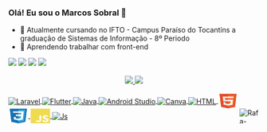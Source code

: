   ### Olá! Eu sou o Marcos Sobral 👋

- 🔭 Atualmente cursando no IFTO - Campus Paraíso do Tocantíns a graduação de Sistemas de Informação - 8º Periodo  
- 🌱 Aprendendo trabalhar com front-end
 
<div> 
  <a href="https://www.youtube.com/channel/UCqxKFeBKTYpE7AIIyY4e_gg" target="_blank"><img src="https://img.shields.io/badge/YouTube-FF0000?style=for-the-badge&logo=youtube&logoColor=white" target="_blank"></a>
  <a href="https://www.instagram.com/_marcos.sobral/" target="_blank"><img src="https://img.shields.io/badge/-Instagram-%23E4405F?style=for-the-badge&logo=instagram&logoColor=white" target="_blank"></a>
  <a href = "mailto:vini15oficial@gmail.com"><img src="https://img.shields.io/badge/-Gmail-%23333?style=for-the-badge&logo=gmail&logoColor=white" target="_blank"></a>
  <a href="https://www.linkedin.com/in/marcos-sobral-a7480612a/" target="_blank"><img src="https://img.shields.io/badge/-LinkedIn-%230077B5?style=for-the-badge&logo=linkedin&logoColor=white" target="_blank"></a> 
</div><br>
  
<div align="center"> 
  
  <a href="https://github.com/Marcos-Sobral">
  <img height="180em" src="https://github-readme-stats.vercel.app/api?username=Marcos-Sobral&show_icons=true&theme=tokyonight&include_all_commits=true&count_private=true"/>
 <img height="180em" src="https://github-readme-stats.vercel.app/api/top-langs/?username=Marcos-Sobral&layout=compact&langs_count=7&theme=tokyonight"/>
    
</div>
  
<div style="display: inline_block"><br>
  <img align="center" alt="Laravel" height="30" width="40" src="https://cdn.jsdelivr.net/gh/devicons/devicon/icons/laravel/laravel-plain-wordmark.svg">
  
  <img align="center" alt="Flutter" height="30" width="40" src="https://cdn.jsdelivr.net/gh/devicons/devicon/icons/flutter/flutter-original.svg">
          
  <img align="center" alt="Java" height="30" width="40" src="https://cdn.jsdelivr.net/gh/devicons/devicon/icons/java/java-original-wordmark.svg">
  
  <img align="center" alt="Android Studio" height="30" width="40" src="https://cdn.jsdelivr.net/gh/devicons/devicon/icons/androidstudio/androidstudio-original.svg">

  <img align="center" alt="Canva" height="30" width="40" src="https://cdn.jsdelivr.net/gh/devicons/devicon/icons/canva/canva-original.svg">
                            
  <img align="center" alt="HTML" height="30" width="40" src="https://cdn.jsdelivr.net/gh/devicons/devicon/icons/docker/docker-original-wordmark.svg">
          
  <img align="center" alt="HTML" height="30" width="40" src="https://raw.githubusercontent.com/devicons/devicon/master/icons/html5/html5-original.svg">
    
  <img align="center" alt="CSS" height="30" width="40" src="https://raw.githubusercontent.com/devicons/devicon/master/icons/css3/css3-original.svg">

  <img align="center" alt="Js" height="30" width="40" src="https://raw.githubusercontent.com/devicons/devicon/master/icons/javascript/javascript-plain.svg">
  
  <img align="center" alt="Js" height="30" width="40" src="https://cdn.jsdelivr.net/gh/devicons/devicon/icons/react/react-original.svg">
  
  <img align="right"  alt="Rafa-Csharp" height="30" width="40" src="https://i.picasion.com/pic92/4a569ac0b940086e88a18c521af88ae1.gif">
</div>
  
